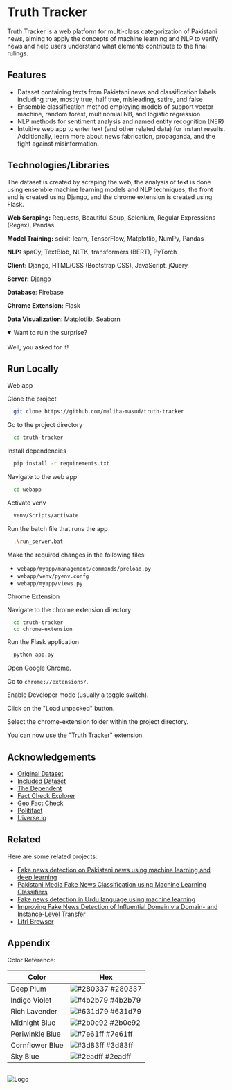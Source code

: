 
# Truth Tracker

Truth Tracker is a web platform for multi-class categorization of Pakistani news, aiming to apply the concepts of machine learning and NLP to verify news and help users understand what elements contribute to the final rulings.
## Features

- Dataset containing texts from Pakistani news and classification labels including true, mostly true, half true, misleading, satire, and false
- Ensemble classification method employing models of support vector machine, random forest, multinomial NB, and logistic regression
- NLP methods for sentiment analysis and named entity recognition (NER)
- Intuitive web app to enter text (and other related data) for instant results. Additionally, learn more about news fabrication, propaganda, and the fight against misinformation.
## Technologies/Libraries

The dataset is created by scraping the web, the analysis of text is done using ensemble machine learning models and NLP techniques, the front end is created using Django, and the chrome extension is created using Flask.

**Web Scraping:** Requests, Beautiful Soup, Selenium, Regular Expressions (Regex), Pandas

**Model Training:** scikit-learn, TensorFlow, Matplotlib, NumPy, Pandas

**NLP:** spaCy, TextBlob, NLTK, transformers (BERT), PyTorch

**Client:** Django, HTML/CSS (Bootstrap CSS), JavaScript, jQuery

**Server:** Django

**Database**: Firebase

**Chrome Extension:** Flask

**Data Visualization**: Matplotlib, Seaborn

<details open>
    <summary>Want to ruin the surprise?</summary>
    <br>
    Well, you asked for it!
</details>


## Run Locally

Web app

Clone the project

```bash
  git clone https://github.com/maliha-masud/truth-tracker
```

Go to the project directory

```bash
  cd truth-tracker
```

Install dependencies

```bash
  pip install -r requirements.txt
```

Navigate to the web app

```bash
  cd webapp
```

Activate venv

```bash
  venv/Scripts/activate
```

Run the batch file that runs the app

```bash
  .\run_server.bat
```

Make the required changes in the following files:
- `webapp/myapp/management/commands/preload.py`
- `webapp/venv/pyenv.confg`
- `webapp/myapp/views.py`

Chrome Extension

Navigate to the chrome extension directory

```bash
  cd truth-tracker
  cd chrome-extension
```

Run the Flask application

```bash
  python app.py
```

Open Google Chrome.

Go to `chrome://extensions/`.

Enable Developer mode (usually a toggle switch).

Click on the "Load unpacked" button.

Select the chrome-extension folder within the project directory.

You can now use the "Truth Tracker" extension.

## Acknowledgements

 - [Original Dataset](https://github.com/Adeelzafar/Fake-news-detection-on-Pakistani-news-using-machine-learning-and-deep-learning)
 - [Included Dataset](https://github.com/alisadia/Dashboard-Fake-News-Detector-/tree/main/infographic)
 - [The Dependent](https://dependent.pakistantoday.com.pk)
 - [Fact Check Explorer](https://toolbox.google.com/factcheck/explorer)
 - [Geo Fact Check](https://www.geo.tv/category/geo-fact-check)
 - [Politifact](https://www.politifact.com/)
 - [Uiverse.io](https://uiverse.io/)

## Related

Here are some related projects:

- [Fake news detection on Pakistani news using machine learning and deep learning](https://github.com/Adeelzafar/Fake-news-detection-on-Pakistani-news-using-machine-learning-and-deep-learning)
- [Pakistani Media Fake News Classification using Machine Learning Classifiers](https://ieeexplore.ieee.org/document/8966734)
- [Fake news detection in Urdu language using machine learning](https://www.ncbi.nlm.nih.gov/pmc/articles/PMC10280395/)
- [Improving Fake News Detection of Influential Domain via Domain- and Instance-Level Transfer](https://aclanthology.org/2022.coling-1.250/)
- [Litrl Browser](https://github.com/litrl/litrl_code)
## Appendix
Color Reference:

| Color             | Hex                                                                |
| ----------------- | ------------------------------------------------------------------ |
| Deep Plum | ![#280337](https://via.placeholder.com/10/280337?text=+) #280337 |
| Indigo Violet | ![#4b2b79](https://via.placeholder.com/10/4b2b79?text=+) #4b2b79 |
| Rich Lavender | ![#631d79](https://via.placeholder.com/10/631d79?text=+) #631d79 |
| Midnight Blue | ![#2b0e92](https://via.placeholder.com/10/2b0e92?text=+) #2b0e92 |
| Periwinkle Blue | ![#7e61ff](https://via.placeholder.com/10/7e61ff?text=+) #7e61ff |
| Cornflower Blue | ![#3d83ff](https://via.placeholder.com/10/3d83ff?text=+) #3d83ff |
| Sky Blue | ![#2eadff](https://via.placeholder.com/10/2eadff?text=+) #2eadff |

## 
![Logo](https://)